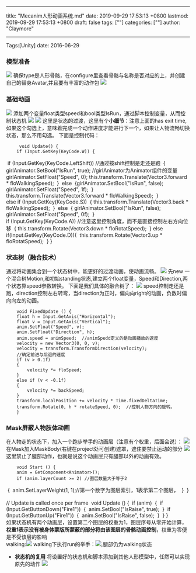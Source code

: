 
---
title: "Mecanim人形动画系统.md"
date: 2019-09-29 17:53:13 +0800
lastmod: 2019-09-29 17:53:13 +0800
draft: false
tags: [""]
categories: [""]
author: "Claymore"

---
Tags:[Unity]  date: 2016-06-29

### 模型准备
![](http://claymore.wang:5000/uploads/big/2dcf19a358a5f31fae80ca0a907cb257.png)
确保type是人形骨骼，在configure里查看骨骼与名称是否对应的上，并创建自己的替身Avatar,并且要有丰富的动作包
![](http://claymore.wang:5000/uploads/big/09fb265fc086f3cf020d677416ea7f30.png)

<!-- more -->

### 基础动画

![](http://claymore.wang:5000/uploads/big/bb688332504250107e2d6447b3ec103f.png)
添加两个变量float类型speed和bool类型IsRun，通过脚本控制变量，从而控制状态机
![](http://claymore.wang:5000/uploads/big/68d2f1840dbcf0dfdb8a027a382443af.png)   ![](http://claymore.wang:5000/uploads/big/b0abd8ea0bee377f8088605f55719a5d.png)
这里是状态的过渡，这里有个**小细节**：注意上面的has exit time,如果这个勾选上，意味着完成一个动作进度才能进行下一个，如果让人物流畅切换状态，那么不用勾选。
下面是控制代码：        
        
         void Update() {
        if (Input.GetKey(KeyCode.W)) {
​            if (Input.GetKey(KeyCode.LeftShift)) //通过按shift控制是走还是跑
​            {
​                girlAnimator.SetBool("IsRun", true); //girlAnimator为Animator组件的变量
​                girlAnimator.SetFloat("Speed", 0);
​                this.transform.Translate(Vector3.forward * floWalkingSpeed);
​            }
​            else
​            {
​                girlAnimator.SetBool("IsRun", false);
​                girlAnimator.SetFloat("Speed", 1f);
​            }
​            this.transform.Translate(Vector3.forward * floWalkingSpeed);
​        }
​    
​        else if (Input.GetKey(KeyCode.S))
​        {
​            this.transform.Translate(Vector3.back * floWalkingSpeed);
​        }
​        else
​        {
​            girlAnimator.SetBool("IsRun", false);
​            girlAnimator.SetFloat("Speed", 0f);
​        }
​    
​        if (Input.GetKey(KeyCode.A)) //注意这里控制角度，而不是直接控制左右方向位移
​        {
​            this.transform.Rotate(Vector3.down * floRotatSpeed);
​        } else if(Input.GetKey(KeyCode.D)){
​            this.transform.Rotate(Vector3.up * floRotatSpeed);
​        }  } 

### 状态树（融合技术）
通过将动画集合到一个状态树中，能更好的过渡动画，使动画流畅。
![](http://claymore.wang:5000/uploads/big/49560efb7fe5cc3804d0cb21f7d174fa.png)
先new 一个混合树Motion,和初始standing状态,建立两个float变量，Speed和Direction,两个状态靠speed参数转换。
下面是我们具体的融合树了：
![](http://claymore.wang:5000/uploads/big/cda06561770c1b1f6bca7d43611d7474.png)
speed控制走还是跑，direction控制左右转弯，当direction为正时，偏向向right的动画，负数时偏向向左的动画。

        void FixedUpdate () {
        float h = Input.GetAxis("Horizontal");
        float v = Input.GetAxis("Vertical");
        anim.SetFloat("Speed", v);
        anim.SetFloat("Direction", h);
        anim.speed = animSpeed;  //animSpedd定义的是动画播放的速度
        velocity = new Vector3(0, 0, v);
        velocity = transform.TransformDirection(velocity);
        //确定前进与后退的速度
        if (v > 0.1f)
        {
            velocity *= floSpeed;
        }
        else if (v < -0.1f)
        {
            velocity *= backSpeed;
        }
        transform.localPosition += velocity * Time.fixedDeltaTime;
        transform.Rotate(0, h * rotateSpeed, 0);  //控制人物方向的旋转。
        }
### Mask屏蔽人物肢体动画
在人物走的状态下，加入一个跑步举手的动画层（注意有个权重，后面会说）：
![](http://claymore.wang:5000/uploads/big/a2f5db34a15fe4955e689970c6a1263e.png)
在Mask加入MaskBody(右键在project处可创建)遮罩，遮住要禁止运动的部分
![](http://claymore.wang:5000/uploads/big/0dd084f1c11fce0c2747e37b3b2f461c.png)
这里禁止了腿部动作，也就是说这个动画层只有腿部以外的动画有效。
        
        void Start () {
        anim = GetComponent<Animator>();
        if (anim.layerCount >= 2) //图层数量大于等于2
​        {
​            anim.SetLayerWeight(1, 1);//第一个数字为图层索引，1表示第二个图层，
​        }
​            }
​    
​            // Update is called once per frame
​            void Update () {
​              if (anim)
​             {
​            if (Input.GetButtonDown("Fire1"))
​            {
​                anim.SetBool("IsRaise", true);
​            }
​            if (Input.GetButtonUp("Fire1"))
​            {
​                anim.SetBool("IsRaise", false);
​            }
​            }
​            }    
如果状态机有两个动画层，设置第二个图层的权重为1，图层序号从零开始计算，**权重1表示没有被身体蒙版所蒙蔽的部分将由该图层的骨骼动画控制**，权重为零便是不受该层的影响    
walking:![](http://claymore.wang:5000/uploads/big/13e64f3bca09fb7ee133e73906d87f42.png)
walking下执行run的举手：![](http://claymore.wang:5000/uploads/big/161791a6659e2d67ab93ffa7c00b51ba.png),腿部仍为walking状态

* **状态机的复用**
  将设置好的状态机和脚本添加到其他人形模型中，任然可以实现原先的动作
  ![](http://claymore.wang:5000/uploads/big/e672b0e9f34eb55ae32a43cfa44d7e34.png)
        
